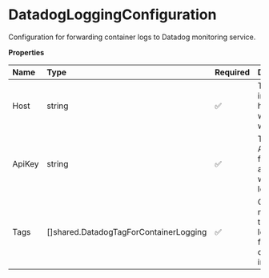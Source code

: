 # DatadogLoggingConfiguration

Configuration for forwarding container logs to Datadog monitoring service.

**Properties**

| Name   | Type                                   | Required | Description                                                                           |
| :----- | :------------------------------------- | :------- | :------------------------------------------------------------------------------------ |
| Host   | string                                 | ✅       | The Datadog intake server host URL where logs will be sent.                           |
| ApiKey | string                                 | ✅       | The Datadog API key used for authentication when sending logs.                        |
| Tags   | []shared.DatadogTagForContainerLogging | ✅       | Optional metadata tags to attach to logs for filtering and categorization in Datadog. |
